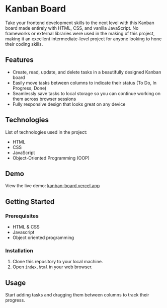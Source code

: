 # Kanban Board

Take your frontend development skills to the next level with this Kanban board made entirely with HTML, CSS, and vanilla JavaScript. No frameworks or external libraries were used in the making of this project, making it an excellent intermediate-level project for anyone looking to hone their coding skills.

## Features

- Create, read, update, and delete tasks in a beautifully designed Kanban board
- Easily move tasks between columns to indicate their status (To Do, In Progress, Done)
- Seamlessly save tasks to local storage so you can continue working on them across browser sessions
- Fully responsive design that looks great on any device

## Technologies

List of technologies used in the project:

- HTML
- CSS
- JavaScript
- Object-Oriented Programming (OOP)

## Demo

View the live demo: [kanban-board.vercel.app](https://kanban-board.vercel.app/)

## Getting Started

### Prerequisites

- HTML & CSS
- Javascript
- Object oriented programming

### Installation

1. Clone this repository to your local machine.
2. Open `index.html` in your web browser.

## Usage

Start adding tasks and dragging them between columns to track their progress.

